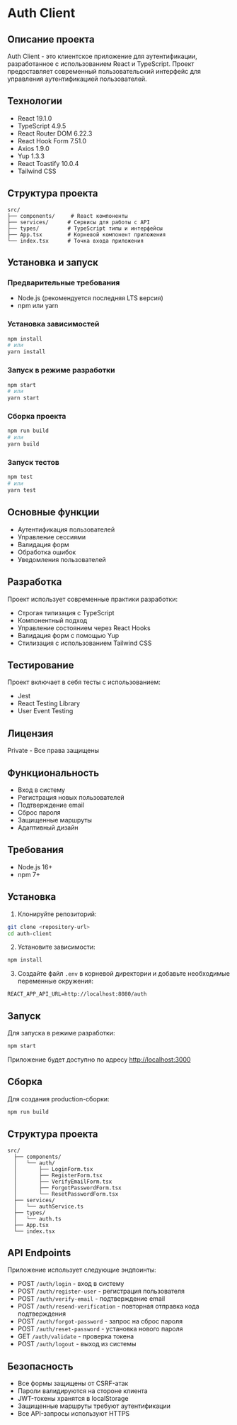 # Auth Client

## Описание проекта
Auth Client - это клиентское приложение для аутентификации, разработанное с использованием React и TypeScript. Проект предоставляет современный пользовательский интерфейс для управления аутентификацией пользователей.

## Технологии
- React 19.1.0
- TypeScript 4.9.5
- React Router DOM 6.22.3
- React Hook Form 7.51.0
- Axios 1.9.0
- Yup 1.3.3
- React Toastify 10.0.4
- Tailwind CSS

## Структура проекта
```
src/
├── components/     # React компоненты
├── services/      # Сервисы для работы с API
├── types/         # TypeScript типы и интерфейсы
├── App.tsx        # Корневой компонент приложения
└── index.tsx      # Точка входа приложения
```

## Установка и запуск

### Предварительные требования
- Node.js (рекомендуется последняя LTS версия)
- npm или yarn

### Установка зависимостей
```bash
npm install
# или
yarn install
```

### Запуск в режиме разработки
```bash
npm start
# или
yarn start
```

### Сборка проекта
```bash
npm run build
# или
yarn build
```

### Запуск тестов
```bash
npm test
# или
yarn test
```

## Основные функции
- Аутентификация пользователей
- Управление сессиями
- Валидация форм
- Обработка ошибок
- Уведомления пользователей

## Разработка
Проект использует современные практики разработки:
- Строгая типизация с TypeScript
- Компонентный подход
- Управление состоянием через React Hooks
- Валидация форм с помощью Yup
- Стилизация с использованием Tailwind CSS

## Тестирование
Проект включает в себя тесты с использованием:
- Jest
- React Testing Library
- User Event Testing

## Лицензия
Private - Все права защищены

## Функциональность

- Вход в систему
- Регистрация новых пользователей
- Подтверждение email
- Сброс пароля
- Защищенные маршруты
- Адаптивный дизайн

## Требования

- Node.js 16+
- npm 7+

## Установка

1. Клонируйте репозиторий:
```bash
git clone <repository-url>
cd auth-client
```

2. Установите зависимости:
```bash
npm install
```

3. Создайте файл `.env` в корневой директории и добавьте необходимые переменные окружения:
```env
REACT_APP_API_URL=http://localhost:8080/auth
```

## Запуск

Для запуска в режиме разработки:
```bash
npm start
```

Приложение будет доступно по адресу [http://localhost:3000](http://localhost:3000)

## Сборка

Для создания production-сборки:
```bash
npm run build
```

## Структура проекта

```
src/
  ├── components/
  │   └── auth/
  │       ├── LoginForm.tsx
  │       ├── RegisterForm.tsx
  │       ├── VerifyEmailForm.tsx
  │       ├── ForgotPasswordForm.tsx
  │       └── ResetPasswordForm.tsx
  ├── services/
  │   └── authService.ts
  ├── types/
  │   └── auth.ts
  ├── App.tsx
  └── index.tsx
```

## API Endpoints

Приложение использует следующие эндпоинты:

- POST `/auth/login` - вход в систему
- POST `/auth/register-user` - регистрация пользователя
- POST `/auth/verify-email` - подтверждение email
- POST `/auth/resend-verification` - повторная отправка кода подтверждения
- POST `/auth/forgot-password` - запрос на сброс пароля
- POST `/auth/reset-password` - установка нового пароля
- GET `/auth/validate` - проверка токена
- POST `/auth/logout` - выход из системы

## Безопасность

- Все формы защищены от CSRF-атак
- Пароли валидируются на стороне клиента
- JWT-токены хранятся в localStorage
- Защищенные маршруты требуют аутентификации
- Все API-запросы используют HTTPS
